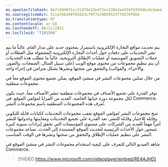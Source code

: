 ```yaml
---
ms.openlocfilehash: 0a7c9d46f1cc31d76e33ed72ec230e2ee534fd3d346c6cbeee1e682571cd822c
ms.sourcegitcommit: 511a76b204f93d23cf9f7a70059525f79170f6bb
ms.translationtype: HT
ms.contentlocale: ar-SA
ms.lasthandoff: 08/11/2021
ms.locfileid: "7101594"
---
```

يتم تحديث مواقع التجارة الإلكترونية باستمرار بمحتوى جديد على مدار العام. غالباً ما يتم نشر التحديثات على دفعات حول أحداث التجارة الإلكترونية المشغولة مثل العطلات أو حملات التسويق الموسمية أو عمليات الإطلاق الترويجية. غالباً ما تتطلب هذه التحديثات أن يتم تنظيم مجموعات من محتوى موقع الويب (على سبيل المثال، الصفحات، والصور، والأجزاء، والقوالب) والتحقق من صحتها ونشرها بشكل متزامن في إجراء واحد.

من خلال تمكين مجموعات النشر في منشئ الموقع، يمكن تجميع محتوى الموقع معاً في مجموعات منطقية. 

توفر القدرة على تجميع الأصناف في مجموعات منطقية تنشر الأصناف معاً، حيث يكون لكل مجموعة دورة حياتها الخاصة، العديد من المزايا لمؤلفي الموقع. في Commerce، تُعرف هذه المجموعات المنطقية باسم مجموعات النشر. 

تتيح مجموعات النشر لمؤلفي الموقع تعقب مجموعات التحديثات ككيانات قابلة للتكوين وقابلة للاختبار وقابلة للنشر. تعد القدرة على تجميع التحديثات ومعاينتها وجدولتها للنشر أمراً مهماً للعديد من الشركات على مستوى المؤسسات التي تحقق إيرادات سنوية كبيرة تتمحور حول الأحداث الرئيسية لتحديث الموقع المستندة إلى الحدث. تساعد مجموعات النشر على تنظيم عمليات الإطلاق والتحقق من صحتها ونشرها في الوقت المناسب. 

شاهد الفيديو التالي للتعرف على كيفية استخدام مجموعات النشر في منشئ الموقع في Commerce.


 > [!VIDEO https://www.microsoft.com/videoplayer/embed/RE4AJHD]


